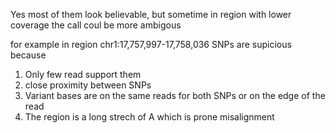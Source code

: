 Yes most of them look believable, but sometime in region with lower coverage the call coul be more ambigous 

for example in region chr1:17,757,997-17,758,036 SNPs are supicious because 

  1. Only few read support them 
  2. close proximity between SNPs
  3. Variant bases are on the same reads for both SNPs or on the edge of the read 
  4. The region is a long strech of A which is prone misalignment

 